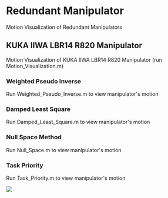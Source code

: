 # Redundant Manipulator
Motion Visualization of Redundant Manipulators

## KUKA IIWA LBR14 R820 Manipulator
Motion Visualization of KUKA IIWA LBR14 R820 Manipulator (run Motion_Visualization.m)

### Weighted Pseudo Inverse
Run Weighted_Pseudo_Inverse.m to view manipulator's motion 

### Damped Least Square
Run Damped_Least_Square.m to view manipulator's motion 

### Null Space Method
Run Null_Space.m to view manipulator's motion 

### Task Priority
Run Task_Priority.m to view manipulator's motion 

[![](/Redundant_Manipulators/KUKA_IIWA_LBR14_R820/KUKA_IIWA_LBR14_R820.mp4/0.jpg)](/Redundant_Manipulators/KUKA_IIWA_LBR14_R820/KUKA_IIWA_LBR14_R820.mp4)